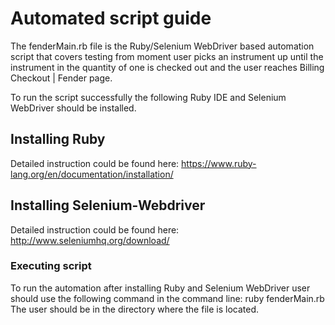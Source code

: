 # Automated script guide
The fenderMain.rb file is the Ruby/Selenium WebDriver based automation script that covers testing from moment user picks an instrument up until the instrument in the quantity of one is checked out and the user reaches Billing Checkout | Fender page.

To run the script successfully the following Ruby IDE and Selenium WebDriver should be installed.

## Installing Ruby
Detailed instruction could be found here:
https://www.ruby-lang.org/en/documentation/installation/

## Installing Selenium-Webdriver
Detailed instruction could be found here:
http://www.seleniumhq.org/download/


### Executing script
To run the automation after installing Ruby and Selenium WebDriver user should use the following command in the command line:
ruby fenderMain.rb
The user should be in the directory where the file is located.